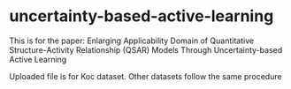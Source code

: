 # uncertainty-based-active-learning
This is for the paper: Enlarging Applicability Domain of Quantitative Structure-Activity Relationship (QSAR) Models Through Uncertainty-based Active Learning

Uploaded file is for Koc dataset. Other datasets follow the same procedure
